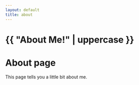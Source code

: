 ```yaml
---
layout: default
title: about
---
```

<h1>{{ "About Me!" | uppercase }}</h1>

# About page

This page tells you a little bit about me.
